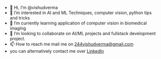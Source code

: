- 👋 Hi, I’m @vishudverma
- 👀 I’m interested in AI and ML Techniques, computer vision, python tips and tricks
- 🌱 I’m currently learning application of computer vision in biomedical imaging
- 💞️ I’m looking to collaborate on AI/ML projects and fullstack development project.
- 📫 How to reach me mail me on 244vishudverma@gmail.com
- you can alternatively contact me over [LinkedIn](www.linkedin.com/in/vishudverma)

<!---
vishudverma/vishudverma is a ✨ special ✨ repository because its `README.md` (this file) appears on your GitHub profile.
You can click the Preview link to take a look at your changes.
--->
